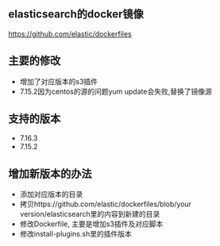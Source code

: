 ## elasticsearch的docker镜像
https://github.com/elastic/dockerfiles

## 主要的修改
- 增加了对应版本的s3插件
- 7.15.2因为centos的源的问题yum update会失败,替换了镜像源

## 支持的版本
- 7.16.3
- 7.15.2

## 增加新版本的办法
- 添加对应版本的目录
- 拷贝https://github.com/elastic/dockerfiles/blob/your version/elasticsearch里的内容到新建的目录
- 修改Dockerfile, 主要是增加s3插件及对应脚本
- 修改install-plugins.sh里的插件版本